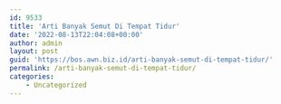 ```yaml
---
id: 9533
title: 'Arti Banyak Semut Di Tempat Tidur'
date: '2022-08-13T22:04:08+00:00'
author: admin
layout: post
guid: 'https://bos.awn.biz.id/arti-banyak-semut-di-tempat-tidur/'
permalink: /arti-banyak-semut-di-tempat-tidur/
categories:
    - Uncategorized
---
```


